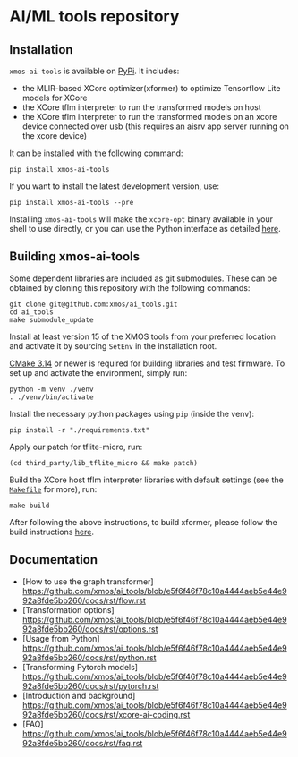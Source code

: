 AI/ML tools repository
======================

Installation
------------
`xmos-ai-tools` is available on [PyPi](https://pypi.org/project/xmos-ai-tools/).
It includes:
- the MLIR-based XCore optimizer(xformer) to optimize Tensorflow Lite models for XCore
- the XCore tflm interpreter to run the transformed models on host
- the XCore tflm interpreter to run the transformed models on an xcore device connected over usb (this requires an aisrv app server running on the xcore device)

It can be installed with the following command:
```shell
pip install xmos-ai-tools
```
If you want to install the latest development version, use:
```shell
pip install xmos-ai-tools --pre
```

Installing `xmos-ai-tools` will make the `xcore-opt` binary available in your shell to use directly, or you can use the Python interface as detailed [here](https://pypi.org/project/xmos-ai-tools/).

Building xmos-ai-tools
----------------------
Some dependent libraries are included as git submodules.
These can be obtained by cloning this repository with the following commands:
```shell
git clone git@github.com:xmos/ai_tools.git
cd ai_tools
make submodule_update
```

Install at least version 15 of the XMOS tools from your preferred location and activate it by sourcing `SetEnv` in the installation root.

[CMake 3.14](https://cmake.org/download/) or newer is required for building libraries and test firmware.
To set up and activate the environment, simply run:
```shell
python -m venv ./venv
. ./venv/bin/activate
```

Install the necessary python packages using `pip` (inside the venv):
```shell
pip install -r "./requirements.txt"
```

Apply our patch for tflite-micro, run:
```shell
(cd third_party/lib_tflite_micro && make patch)
```

Build the XCore host tflm interpreter libraries with default settings (see the [`Makefile`](Makefile) for more), run:
```shell
make build
```

After following the above instructions, to build xformer, please follow the build instructions [here](https://github.com/xmos/ai_tools/tree/develop/experimental/xformer#readme).

Documentation
-------------

* [How to use the graph transformer] https://github.com/xmos/ai_tools/blob/e5f6f46f78c10a4444aeb5e44e992a8fde5bb260/docs/rst/flow.rst
* [Transformation options] https://github.com/xmos/ai_tools/blob/e5f6f46f78c10a4444aeb5e44e992a8fde5bb260/docs/rst/options.rst
* [Usage from Python] https://github.com/xmos/ai_tools/blob/e5f6f46f78c10a4444aeb5e44e992a8fde5bb260/docs/rst/python.rst
* [Transforming Pytorch models] https://github.com/xmos/ai_tools/blob/e5f6f46f78c10a4444aeb5e44e992a8fde5bb260/docs/rst/pytorch.rst
* [Introduction and background] https://github.com/xmos/ai_tools/blob/e5f6f46f78c10a4444aeb5e44e992a8fde5bb260/docs/rst/xcore-ai-coding.rst
* [FAQ] https://github.com/xmos/ai_tools/blob/e5f6f46f78c10a4444aeb5e44e992a8fde5bb260/docs/rst/faq.rst
